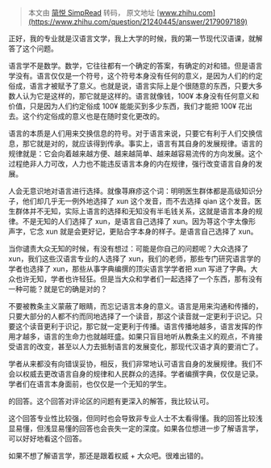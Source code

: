 > 本文由 [简悦 SimpRead](http://ksria.com/simpread/) 转码， 原文地址 [www.zhihu.com](https://www.zhihu.com/question/21240445/answer/2179097189)

正好，我的专业就是汉语言文学，我上大学的时候，我的第一节现代汉语课，就解答了这个问题。

语言学不是数学。数学，它往往都有一个确定的答案，有确定的对和错。但是语言学没有。语言仅仅是一个符号，这个符号本身没有任何的意义，是因为人们的约定俗成，语言才被赋予了意义。也就是说，语言实际上是个很随意的东西，只要大多数人认为它是这样的，那它就是这样的。语言就像钱，100¥ 本身没有任何意义和价值，只是因为人们约定俗成 100¥ 能能买到多少东西，我们才能把 100¥ 花出去。这个约定俗成的意义也是在随时变化更改的。

语言的本质是人们用来交换信息的符号。对于语言来说，只要它有利于人们交换信息，那它就是对的，就应该得到传承。事实上，语言有其自身的发展规律。语言的规律就是：它会向着越来越方便、越来越简单、越来越容易流传的方向发展。这个过程绝非人力可改，人力也不能违反语言本身的内在规律，强行改变语言自身的发展。

人会无意识地对语言进行选择。就像荨麻疹这个词：明明医生群体都是高级知识分子，他们却几乎无一例外地选择了 xun 这个发音，而不去选择 qian 这个发音。医生群体并不无知，实际上语言的选择和无知没有半毛钱关系，这就是语言本身的规律。不是无知的人们选择了 xun，是语言自己选择了 xun。因为荨这个字太像形声字，它念 xun 就是会更好记，更贴合字本身的样子。是语言自己选择了 xun。

当你谴责大众无知的时候，有没有想过：可能是你自己的问题呢？大众选择了 xun，我们这些汉语言专业的人选择了 xun，我们的老师，那些专门研究语言学的学者也选择了 xun，那些从事字典编撰的顶尖语言学学者把 xun 写进了字典。大众也许无知，学者也许轻狂。但是当大众和学者们一起选择了一个东西，那有没有一种可能？就是它的确是对的？

不要被教条主义蒙蔽了眼睛，而忘记语言本身的意义。语言是用来沟通和传播的，只要大部分的人都不约而同地选择了一个读音，那这个读音就一定更利于识记。只要这个读音更利于识记，那它就一定更利于传播。语言传播地越多，语言发挥的作用才越多，语言的生命力也就越旺盛。如果只盲目地听从教条主义的观点，不肯接受语言的改变，甚至以人力去抵制语言的发展变化，那现代汉语才真的要消亡了。

学者从来都没有向错误妥协，相反，我们非常地认可语言自身的发展规律。我们不会以权威去更改语言自身的规律和人民群众的选择。学者编撰字典，仅仅是记录。学者们在语言本身面前，也仅仅是一个无知的学生。

的回答。这个回答对评论区的问题有更深入的解答，我比较认可。

这个回答专业性比较强，但同时也会导致非专业人士不太看得懂。我的回答比较浅显易懂，但浅显易懂的回答也会丧失一定的深度。如果各位想进一步了解语言学，可以好好地看这个回答。

如果不想了解语言学，那还是跟着权威 + 大众吧。很难出错的。